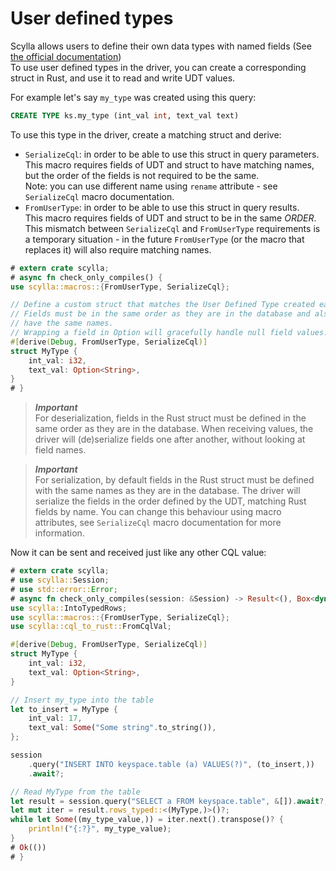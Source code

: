 # User defined types
Scylla allows users to define their own data types with named fields (See [the official documentation](https://opensource.docs.scylladb.com/stable/cql/types.html#user-defined-types))\
To use user defined types in the driver, you can create a corresponding struct in Rust, and use it to read and write UDT values.


For example let's say `my_type` was created using this query:
```sql
CREATE TYPE ks.my_type (int_val int, text_val text)
```

To use this type in the driver, create a matching struct and derive:
- `SerializeCql`: in order to be able to use this struct in query parameters. \
    This macro requires fields of UDT and struct to have matching names, but the order
    of the fields is not required to be the same. \
    Note: you can use different name using `rename` attribute - see `SerializeCql` macro documentation.
- `FromUserType`:  in order to be able to use this struct in query results. \
    This macro requires fields of UDT and struct to be in the same *ORDER*. \
    This mismatch between `SerializeCql` and `FromUserType` requirements is a temporary situation - in the future `FromUserType` (or  the macro that replaces it) will also require matching names.

```rust
# extern crate scylla;
# async fn check_only_compiles() {
use scylla::macros::{FromUserType, SerializeCql};

// Define a custom struct that matches the User Defined Type created earlier.
// Fields must be in the same order as they are in the database and also
// have the same names.
// Wrapping a field in Option will gracefully handle null field values.
#[derive(Debug, FromUserType, SerializeCql)]
struct MyType {
    int_val: i32,
    text_val: Option<String>,
}
# }
```

> ***Important***\
> For deserialization, fields in the Rust struct must be defined in the same order as they are in the database.
> When receiving values, the driver will (de)serialize fields one after another, without looking at field names.

> ***Important***\
> For serialization, by default fields in the Rust struct must be defined with the same names as they are in the database.
> The driver will serialize the fields in the order defined by the UDT, matching Rust fields by name.
> You can change this behaviour using macro attributes, see `SerializeCql` macro documentation for more information.

Now it can be sent and received just like any other CQL value:
```rust
# extern crate scylla;
# use scylla::Session;
# use std::error::Error;
# async fn check_only_compiles(session: &Session) -> Result<(), Box<dyn Error>> {
use scylla::IntoTypedRows;
use scylla::macros::{FromUserType, SerializeCql};
use scylla::cql_to_rust::FromCqlVal;

#[derive(Debug, FromUserType, SerializeCql)]
struct MyType {
    int_val: i32,
    text_val: Option<String>,
}

// Insert my_type into the table
let to_insert = MyType {
    int_val: 17,
    text_val: Some("Some string".to_string()),
};

session
    .query("INSERT INTO keyspace.table (a) VALUES(?)", (to_insert,))
    .await?;

// Read MyType from the table
let result = session.query("SELECT a FROM keyspace.table", &[]).await?;
let mut iter = result.rows_typed::<(MyType,)>()?;
while let Some((my_type_value,)) = iter.next().transpose()? {
    println!("{:?}", my_type_value);
}
# Ok(())
# }
```